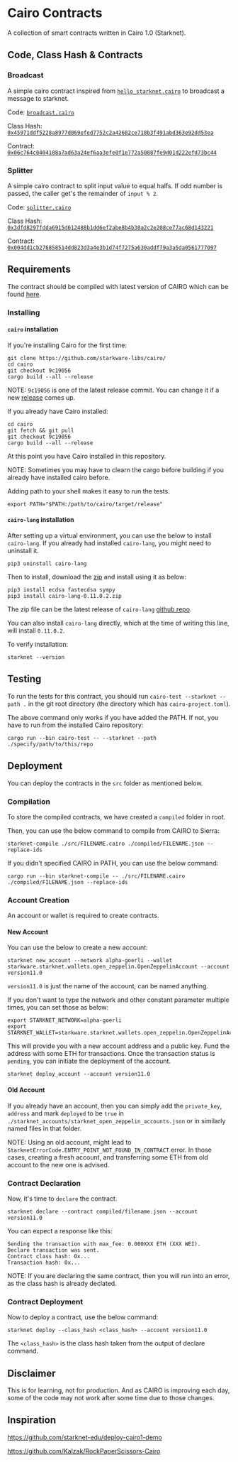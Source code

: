 # Cairo Contracts

A collection of smart contracts written in Cairo 1.0 (Starknet).

## Code, Class Hash & Contracts

### Broadcast
A simple cairo contract inspired from [`hello_starknet.cairo`](https://github.com/starknet-edu/deploy-cairo1-demo/blob/master/hello_starknet.cairo) to broadcast a message to starknet.

Code: [`broadcast.cairo`](./src/broadcast.cairo)

Class Hash: [`0x45971ddf5228a8977d069efed7752c2a42682ce718b3f491abd363e92dd53ea`](https://goerli.voyager.online/class/0x045971ddf5228a8977d069efed7752c2a42682ce718b3f491abd363e92dd53ea)

Contract: [`0x06c764c0404108a7ad63a24ef6aa3efe0f1e772a50887fe9d01d222efd73bc44`](https://goerli.voyager.online/contract/0x06c764c0404108a7ad63a24ef6aa3efe0f1e772a50887fe9d01d222efd73bc44)

### Splitter
A simple cairo contract to split input value to equal halfs. If odd number is passed, the caller get's the remainder of `input % 2`.

Code: [`splitter.cairo`](./src/splitter.cairo)

Class Hash: [`0x3dfd8297fdda6915d612488b1dd6ef2abe8b4b30a2c2e208ce77ac68d143221`](https://goerli.voyager.online/class/0x3dfd8297fdda6915d612488b1dd6ef2abe8b4b30a2c2e208ce77ac68d143221)

Contract: [`0x004dd1cb276858514dd823d3a4e3b1d74f7275a630addf79a3a5da0561777097`](https://goerli.voyager.online/contract/0x004dd1cb276858514dd823d3a4e3b1d74f7275a630addf79a3a5da0561777097)

## Requirements

The contract should be compiled with latest version of CAIRO which can be found [here](https://github.com/starkware-libs/cairo/releases).

### Installing

#### `cairo` installation

If you're installing Cairo for the first time:

```
git clone https://github.com/starkware-libs/cairo/
cd cairo
git checkout 9c19056
cargo build --all --release
```

NOTE: `9c19056` is one of the latest release commit. You can change it if a new [release](https://github.com/starkware-libs/cairo/releases) comes up.

If you already have Cairo installed:

```
cd cairo
git fetch && git pull
git checkout 9c19056
cargo build --all --release
```

At this point you have Cairo installed in this repository.

NOTE: Sometimes you may have to clearn the cargo before building if you already have installed cairo before.

Adding path to your shell makes it easy to run the tests.

```
export PATH="$PATH:/path/to/cairo/target/release"
```

#### `cairo-lang` installation

After setting up a virtual environment, you can use the below to install `cairo-lang`. If you already had installed `cairo-lang`, you might need to uninstall it.

```
pip3 uninstall cairo-lang
```

Then to install, download the [zip](https://github.com/starkware-libs/cairo-lang/releases) and install using it as below:

```
pip3 install ecdsa fastecdsa sympy
pip3 install cairo-lang-0.11.0.2.zip
```

The zip file can be the latest release of `cairo-lang` [github repo](https://github.com/starkware-libs/cairo-lang/releases).

You can also install `cairo-lang` directly, which at the time of writing this line, will install `0.11.0.2`.

To verify installation:
```
starknet --version
```

## Testing

To run the tests for this contract, you should run `cairo-test --starknet --path .` in the git root directory (the directory which has `cairo-project.toml`).

The above command only works if you have added the PATH. If not, you have to run from the installed Cairo repository:

`cargo run --bin cairo-test -- --starknet --path ./specify/path/to/this/repo`

## Deployment

You can deploy the contracts in the `src` folder as mentioned below.

### Compilation

To store the compiled contracts, we have created a `compiled` folder in root.

Then, you can use the below command to compile from CAIRO to Sierra:

```
starknet-compile ./src/FILENAME.cairo ./compiled/FILENAME.json --replace-ids
```

If you didn't specified CAIRO in PATH, you can use the below command:

```
cargo run --bin starknet-compile -- ./src/FILENAME.cairo ./compiled/FILENAME.json --replace-ids
```

### Account Creation

An account or wallet is required to create contracts.

#### New Account

You can use the below to create a new account:

```
starknet new_account --network alpha-goerli --wallet starkware.starknet.wallets.open_zeppelin.OpenZeppelinAccount --account version11.0
```

`version11.0` is just the name of the account, can be named anything.

If you don't want to type the network and other constant parameter multiple times, you can set those as below:

```
export STARKNET_NETWORK=alpha-goerli
export STARKNET_WALLET=starkware.starknet.wallets.open_zeppelin.OpenZeppelinAccount
```

This will provide you with a new account address and a public key. Fund the address with some ETH for transactions. Once the transaction status is `pending`, you can initiate the deployment of the account.

```
starknet deploy_account --account version11.0
```

#### Old Account

If you already have an account, then you can simply add the `private_key`, `address` and mark `deployed` to be `true` in `./starknet_accounts/starknet_open_zeppelin_accounts.json` or in similarly named files in that folder.

NOTE: Using an old account, might lead to `StarknetErrorCode.ENTRY_POINT_NOT_FOUND_IN_CONTRACT` error. In those cases, creating a fresh account, and transferring some ETH from old account to the new one is advised.

### Contract Declaration

Now, it's time to `declare` the contract.

```
starknet declare --contract compiled/filename.json --account version11.0
```

You can expect a response like this:

```
Sending the transaction with max_fee: 0.000XXX ETH (XXX WEI).
Declare transaction was sent.
Contract class hash: 0x...
Transaction hash: 0x...
```

NOTE: If you are declaring the same contract, then you will run into an error, as the class hash is already declated.

### Contract Deployment

Now to deploy a contract, use the below command:

```
starknet deploy --class_hash <class_hash> --account version11.0
```

The `<class_hash>` is the class hash taken from the output of declare command.

## Disclaimer

This is for learning, not for production. And as CAIRO is improving each day, some of the code may not work after some time due to those changes.

## Inspiration

https://github.com/starknet-edu/deploy-cairo1-demo

https://github.com/Kalzak/RockPaperScissors-Cairo
